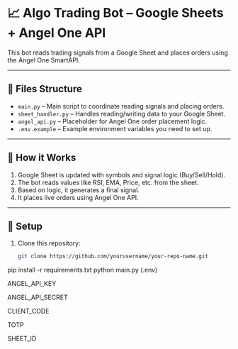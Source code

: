 # 📈 Algo Trading Bot – Google Sheets + Angel One API

This bot reads trading signals from a Google Sheet and places orders using the Angel One SmartAPI.

---

## 📁 Files Structure

- `main.py` – Main script to coordinate reading signals and placing orders.
- `sheet_handler.py` – Handles reading/writing data to your Google Sheet.
- `angel_api.py` – Placeholder for Angel One order placement logic.
- `.env.example` – Example environment variables you need to set up.

---

## 🔧 How it Works

1. Google Sheet is updated with symbols and signal logic (Buy/Sell/Hold).
2. The bot reads values like RSI, EMA, Price, etc. from the sheet.
3. Based on logic, it generates a final signal.
4. It places live orders using Angel One API.

---

## 📄 Setup

1. Clone this repository:
   ```bash
   git clone https://github.com/yourusername/your-repo-name.git
pip install -r requirements.txt
python main.py
(.env)

ANGEL_API_KEY

ANGEL_API_SECRET

CLIENT_CODE

TOTP

SHEET_ID
